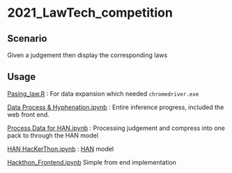 # 2021_LawTech_competition

## Scenario
Given a judgement then display the corresponding laws

## Usage
[Pasing_law.R](https://github.com/ken19980727/2021_LawTech_competition/blob/main/Parsing_law.R) : For data expansion which needed `chromedriver.exe`

[Data Process & Hyphenation.ipynb](https://github.com/ken19980727/2021_LawTech_competition/blob/main/Data%20Process%20%26%20Hyphenation.ipynb) : Entire inference progress, included the web front end.

[Process Data for HAN.ipynb](https://github.com/ken19980727/2021_LawTech_competition/blob/main/Process%20Data%20for%20HAN.ipynb) : Processing judgement and compress into one pack to through the HAN model

[HAN HacKerThon.ipynb](https://github.com/ken19980727/2021_LawTech_competition/blob/main/HAN%20HacKerThon.ipynb) : [HAN](https://www.cs.cmu.edu/~./hovy/papers/16HLT-hierarchical-attention-networks.pdf) model

[Hackthon_Frontend.ipynb](https://) Simple from end implementation
